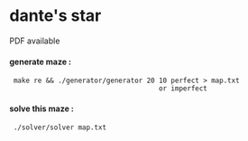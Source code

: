 # dante's star
PDF available
#### generate maze :
     make re && ./generator/generator 20 10 perfect > map.txt
                                         or imperfect
#### solve this maze :
     ./solver/solver map.txt
